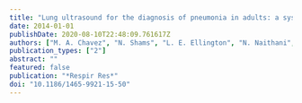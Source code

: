 ```yaml
---
title: "Lung ultrasound for the diagnosis of pneumonia in adults: a systematic review and meta-analysis"
date: 2014-01-01
publishDate: 2020-08-10T22:48:09.761617Z
authors: ["M. A. Chavez", "N. Shams", "L. E. Ellington", "N. Naithani", "R. H. Gilman", "M. C. Steinhoff", "M. Santosham", "R. E. Black", "C. Price", "M. Gross", "W. Checkley"]
publication_types: ["2"]
abstract: ""
featured: false
publication: "*Respir Res*"
doi: "10.1186/1465-9921-15-50"
---
```


